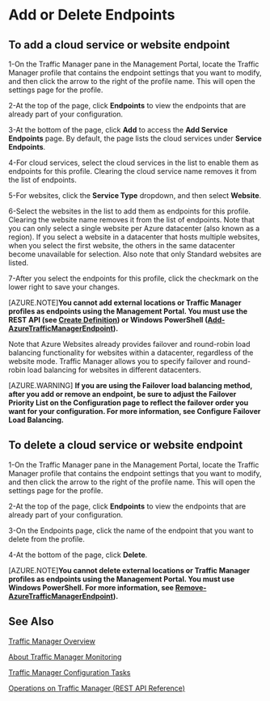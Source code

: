 <tags 
   pageTitle="Add or delete endpoints"
   description="Add and delete endpoints in Traffic Manager"
   services="traffic-manager"
   manager="adinah"
   editor="tysonn" />
<tags 
   ms.service="traffic-manager"
   ms.topic="article"
   ms.tgt_pltfrm="na"
   ms.date="02/20/2015"
   ms.author="cherylmc" />

# Add or Delete Endpoints

## To add a cloud service or website endpoint


1-On the Traffic Manager pane in the Management Portal, locate the Traffic Manager profile that contains the endpoint settings that you want to modify, and then click the arrow to the right of the profile name. This will open the settings page for the profile.

2-At the top of the page, click **Endpoints** to view the endpoints that are already part of your configuration.

3-At the bottom of the page, click **Add** to access the **Add Service Endpoints** page. By default, the page lists the cloud services under **Service Endpoints**.

4-For cloud services, select the cloud services in the list to enable them as endpoints for this profile. Clearing the cloud service name removes it from the list of endpoints.

5-For websites, click the **Service Type** dropdown, and then select **Website**.

6-Select the websites in the list to add them as endpoints for this profile. Clearing the website name removes it from the list of endpoints. Note that you can only select a single website per Azure datacenter (also known as a region). If you select a website in a datacenter that hosts multiple websites, when you select the first website, the others in the same datacenter become unavailable for selection. Also note that only Standard websites are listed.

7-After you select the endpoints for this profile, click the checkmark on the lower right to save your changes.

[AZURE.NOTE]**You cannot add external locations or Traffic Manager profiles as endpoints using the Management Portal. You must use the REST API (see [Create Definition](http://go.microsoft.com/fwlink/p/?LinkId=400772)) or Windows PowerShell ([Add-AzureTrafficManagerEndpoint](http://go.microsoft.com/fwlink/p/?LinkId=400774)).**

Note that Azure Websites already provides failover and round-robin load balancing functionality for websites within a datacenter, regardless of the website mode. Traffic Manager allows you to specify failover and round-robin load balancing for websites in different datacenters.

[AZURE.WARNING] **If you are using the Failover load balancing method, after you add or remove an endpoint, be sure to adjust the Failover Priority List on the Configuration page to reflect the failover order you want for your configuration. For more information, see Configure Failover Load Balancing.**

## To delete a cloud service or website endpoint

1-On the Traffic Manager pane in the Management Portal, locate the Traffic Manager profile that contains the endpoint settings that you want to modify, and then click the arrow to the right of the profile name. This will open the settings page for the profile.

2-At the top of the page, click **Endpoints** to view the endpoints that are already part of your configuration.

3-On the Endpoints page, click the name of the endpoint that you want to delete from the profile.

4-At the bottom of the page, click **Delete**. 

[AZURE.NOTE]**You cannot delete external locations or Traffic Manager profiles as endpoints using the Management Portal. You must use Windows PowerShell. For more information, see [Remove-AzureTrafficManagerEndpoint](https://msdn.microsoft.com/en-us/library/dn690251.aspx)).**

## See Also

[Traffic Manager Overview](../traffic-manager)

[About Traffic Manager Monitoring](../about-traffic-manager-monitoring)

[Traffic Manager Configuration Tasks](https://msdn.microsoft.com/en-us/library/azure/hh744830.aspx)

[Operations on Traffic Manager (REST API Reference)](http://go.microsoft.com/fwlink/p/?LinkID=313584)